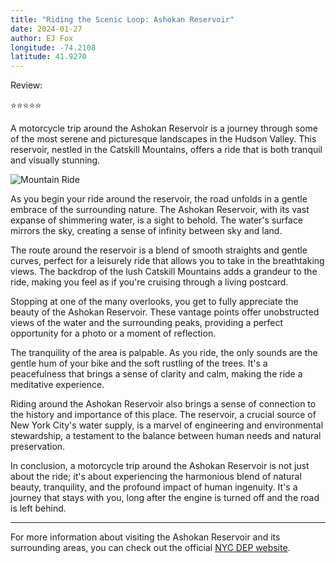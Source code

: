 ```yaml
---
title: "Riding the Scenic Loop: Ashokan Reservoir"
date: 2024-01-27
author: EJ Fox
longitude: -74.2108
latitude: 41.9270
---
```


Review:

⭐️⭐️⭐️⭐️⭐️

A motorcycle trip around the Ashokan Reservoir is a journey through some of the most serene and picturesque landscapes in the Hudson Valley. This reservoir, nestled in the Catskill Mountains, offers a ride that is both tranquil and visually stunning.

<!--more-->

![Mountain Ride](https://source.unsplash.com/800x600/?motorcycle,mountain)

As you begin your ride around the reservoir, the road unfolds in a gentle embrace of the surrounding nature. The Ashokan Reservoir, with its vast expanse of shimmering water, is a sight to behold. The water's surface mirrors the sky, creating a sense of infinity between sky and land.

The route around the reservoir is a blend of smooth straights and gentle curves, perfect for a leisurely ride that allows you to take in the breathtaking views. The backdrop of the lush Catskill Mountains adds a grandeur to the ride, making you feel as if you're cruising through a living postcard.

Stopping at one of the many overlooks, you get to fully appreciate the beauty of the Ashokan Reservoir. These vantage points offer unobstructed views of the water and the surrounding peaks, providing a perfect opportunity for a photo or a moment of reflection.

The tranquility of the area is palpable. As you ride, the only sounds are the gentle hum of your bike and the soft rustling of the trees. It's a peacefulness that brings a sense of clarity and calm, making the ride a meditative experience.

Riding around the Ashokan Reservoir also brings a sense of connection to the history and importance of this place. The reservoir, a crucial source of New York City's water supply, is a marvel of engineering and environmental stewardship, a testament to the balance between human needs and natural preservation.

In conclusion, a motorcycle trip around the Ashokan Reservoir is not just about the ride; it's about experiencing the harmonious blend of natural beauty, tranquility, and the profound impact of human ingenuity. It's a journey that stays with you, long after the engine is turned off and the road is left behind.

---

For more information about visiting the Ashokan Reservoir and its surrounding areas, you can check out the official [NYC DEP website](https://www1.nyc.gov/site/dep/water/ashokan-reservoir.page).
